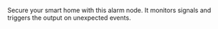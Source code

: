 Secure your smart home with this alarm node. It monitors signals and triggers the output on unexpected events.